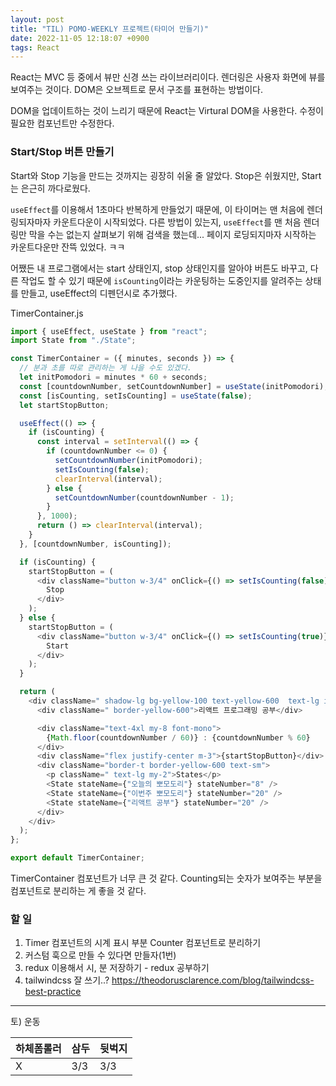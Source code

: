 ```yaml
---
layout: post
title: "TIL) POMO-WEEKLY 프로젝트(타미어 만들기)"
date: 2022-11-05 12:18:07 +0900
tags: React
---
```


React는 MVC 등 중에서 뷰만 신경 쓰는 라이브러리이다. 렌더링은 사용자 화면에 뷰를 보여주는 것이다. DOM은 오브젝트로 문서 구조를 표현하는 방법이다.

DOM을 업데이트하는 것이 느리기 때문에 React는 Virtural DOM을 사용한다. 수정이 필요한 컴포넌트만 수정한다.

### Start/Stop 버튼 만들기

Start와 Stop 기능을 만드는 것까지는 굉장히 쉬울 줄 알았다. Stop은 쉬웠지만, Start는 은근히 까다로웠다.

`useEffect`를 이용해서 1초마다 반복하게 만들었기 때문에, 이 타이머는 맨 처음에 렌더링되자마자 카운트다운이 시작되었다. 다른 방법이 있는지, `useEffect`를 맨 처음 렌더링만 막을 수는 없는지 살펴보기 위해 검색을 했는데... 페이지 로딩되지마자 시작하는 카운트다운만 잔뜩 있었다. ㅋㅋ

어쨌든 내 프로그램에서는 start 상태인지, stop 상태인지를 알아야 버튼도 바꾸고, 다른 작업도 할 수 있기 때문에 `isCounting`이라는 카운팅하는 도중인지를 알려주는 상태를 만들고, useEffect의 디펜던시로 추가했다.

TimerContainer.js

```js
import { useEffect, useState } from "react";
import State from "./State";

const TimerContainer = ({ minutes, seconds }) => {
  // 분과 초를 따로 관리하는 게 나을 수도 있겠다.
  let initPomodori = minutes * 60 + seconds;
  const [countdownNumber, setCountdownNumber] = useState(initPomodori);
  const [isCounting, setIsCounting] = useState(false);
  let startStopButton;

  useEffect(() => {
    if (isCounting) {
      const interval = setInterval(() => {
        if (countdownNumber <= 0) {
          setCountdownNumber(initPomodori);
          setIsCounting(false);
          clearInterval(interval);
        } else {
          setCountdownNumber(countdownNumber - 1);
        }
      }, 1000);
      return () => clearInterval(interval);
    }
  }, [countdownNumber, isCounting]);

  if (isCounting) {
    startStopButton = (
      <div className="button w-3/4" onClick={() => setIsCounting(false)}>
        Stop
      </div>
    );
  } else {
    startStopButton = (
      <div className="button w-3/4" onClick={() => setIsCounting(true)}>
        Start
      </div>
    );
  }

  return (
    <div className=" shadow-lg bg-yellow-100 text-yellow-600  text-lg items-center w-64 rounded-lg border border-yellow-600 p-3	">
      <div className=" border-yellow-600">리액트 프로그래밍 공부</div>

      <div className="text-4xl my-8 font-mono">
        {Math.floor(countdownNumber / 60)} : {countdownNumber % 60}
      </div>
      <div className="flex justify-center m-3">{startStopButton}</div>
      <div className="border-t border-yellow-600 text-sm">
        <p className=" text-lg my-2">States</p>
        <State stateName={"오늘의 뽀모도리"} stateNumber="8" />
        <State stateName={"이번주 뽀모도리"} stateNumber="20" />
        <State stateName={"리액트 공부"} stateNumber="20" />
      </div>
    </div>
  );
};

export default TimerContainer;
```

TimerContainer 컴포넌트가 너무 큰 것 같다. Counting되는 숫자가 보여주는 부분을 컴포넌트로 분리하는 게 좋을 것 같다.

### 할 일

1. Timer 컴포넌트의 시계 표시 부분 Counter 컴포넌트로 분리하기
2. 커스텀 훅으로 만들 수 있다면 만들자(1번)
3. redux 이용해서 시, 분 저장하기 - redux 공부하기
4. tailwindcss 잘 쓰기..? https://theodorusclarence.com/blog/tailwindcss-best-practice

<hr />
토) 운동

| 하체폼롤러 | 삼두 | 뒷벅지 |
| ---------- | ---- | ------ |
| X          | 3/3  | 3/3    |
